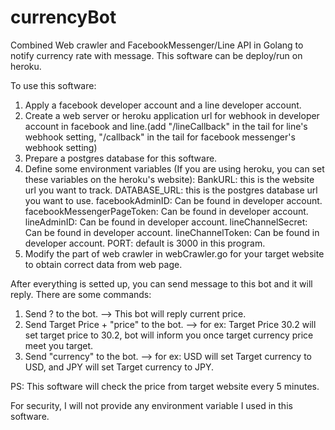 # currencyBot
Combined Web crawler and FacebookMessenger/Line API in Golang to notify currency rate with message. This software can be deploy/run on heroku.

To use this software:
1. Apply a facebook developer account and a line developer account.
2. Create a web server or heroku application url for webhook in developer account in facebook and line.(add "/lineCallback" in the tail for line's webhook setting, "/callback" in the tail for facebook messenger's webhook setting)
3. Prepare a postgres database for this software.
4. Define some environment variables (If you are using heroku, you can set these variables on the heroku's website):
    BankURL: this is the website url you want to track.
    DATABASE_URL: this is the postgres database url you want to use.
    facebookAdminID: Can be found in developer account.
    facebookMessengerPageToken: Can be found in developer account.
    lineAdminID: Can be found in developer account.
    lineChannelSecret: Can be found in developer account.
    lineChannelToken: Can be found in developer account.
    PORT: default is 3000 in this program.
5. Modify the part of web crawler in webCrawler.go for your target website to obtain correct data from web page.

After everything is setted up, you can send message to this bot and it will reply.
There are some commands:
1. Send ? to the bot. --> This bot will reply current price.
2. Send Target Price + "price" to the bot. --> for ex: Target Price 30.2 will set target price to 30.2, bot will inform you once target currency price meet you target.
3. Send "currency" to the bot. --> for ex: USD will set Target currency to USD, and JPY will set Target currency to JPY.

PS: This software will check the price from target website every 5 minutes.

For security, I will not provide any environment variable I used in this software.